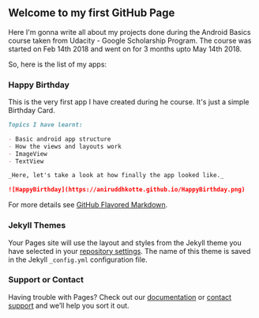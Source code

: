 ## Welcome to my first GitHub Page

Here I'm gonna write all about my projects done during the Android Basics course taken from Udacity - Google Scholarship Program.
The course was started on Feb 14th 2018 and went on for 3 months upto May 14th 2018.

So, here is the list of my apps:

### Happy Birthday

This is the very first app I have created during he course. It's just a simple Birthday Card.

```markdown
Topics I have learnt:

- Basic android app structure
- How the views and layouts work
- ImageView
- TextView

_Here, let's take a look at how finally the app looked like._

![HappyBirthday](https://aniruddhkotte.github.io/HappyBirthday.png)
```

For more details see [GitHub Flavored Markdown](https://guides.github.com/features/mastering-markdown/).

### Jekyll Themes

Your Pages site will use the layout and styles from the Jekyll theme you have selected in your [repository settings](https://github.com/aniruddhkotte/aniruddhkotte.github.io/settings). The name of this theme is saved in the Jekyll `_config.yml` configuration file.

### Support or Contact

Having trouble with Pages? Check out our [documentation](https://help.github.com/categories/github-pages-basics/) or [contact support](https://github.com/contact) and we’ll help you sort it out.
